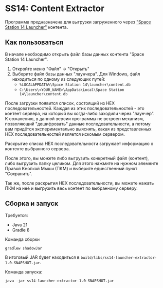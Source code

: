 # SS14: Content Extractor

Программа предназначена для выгрузки загруженного через ["Space Station 14 Launcher"](https://github.com/space-wizards/SS14.Launcher) контента.

## Как пользоваться

В начале необходимо открыть файл базы данных контента "Space Station 14 Launcher".

1. Откройте меню "Файл" -> "Открыть"
2. Выберите файл базы данных "лаунчера".
   Для Windows, файл находиться по одному из следующих путей:
   - `%LOCALAPPDATA%\Space Station 14\launcher\content.db`
   - `C:\Users\<YOUR_NAME>\AppData\Local\Space Station 14\launcher\content.db`

После загрузки появится список, состоящий из HEX последовательностей. Каждая из этих последовательностей -
это контент сервера, на который вы когда-либо заходили через "лаунчер".
К сожалению, в данной версии программы не встроен механизм, позволяющий "дешифровать" данные последовательности,
а потому вам придётся экспериментально выяснять, какая из представленных HEX последовательностей является
искомым сервером.

Раскрытие списка HEX последовательности загружает информацию о контенте выбранного сервера.

После этого, вы можете либо выгрузить конкретный файл (контент), либо выгрузить папку целиком.
Для этого нажмите на нужном элементе Правой Кнопкой Мыши (ПКМ) и выберите единственный пункт "Сохранить".

Так же, после раскрытия HEX последовательности, вы можете нажать ПКМ на неё и выгрузить весь контент по
выбранному серверу.

## Сборка и запуск

Требуется:

- Java 21
- Gradle 8

Команда сборки

```shell
gradlew shadowJar
```

В итоговый JAR будет находиться в `build/libs/ss14-launcher-extractor-1.0-SNAPSHOT.jar`.

Команда запуска:

```shell
java -jar ss14-launcher-extractor-1.0-SNAPSHOT.jar
```
